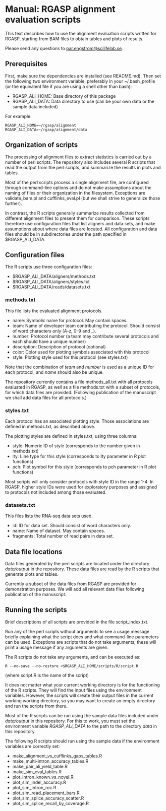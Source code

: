Manual: RGASP alignment evaluation scripts
==========================================

This text describes how to use the alignment evaluation scripts
written for RGASP, starting from BAM files to obtain tables and plots
of results.

Please send any questions to par.engstrom@scilifelab.se.

Prerequisites
-------------

First, make sure the dependencies are installed (see README.md). Then
set the following two environment variable, preferably in your
~/.bash_profile (or the equivalent file if you are using a shell other than bash):

- RGASP_ALI_HOME: Base directory of this package
- RGASP_ALI_DATA: Data directory to use (can be your own data or the sample data included)

For example:

    RGASP_ALI_HOME=~/rgasp/alignment
    RGASP_ALI_DATA=~/rgasp/alignment/data

Organization of scripts
-----------------------

The processing of alignment files to extract statistics is carried out
by a number of perl scripts. The repository also includes several
R scripts that read the output from the perl scripts, and summarize
the results in plots and tables.

Most of the perl scripts process a single alignment file, are
configured through command-line options and do not make
assumptions about the naming of files or their organization in the
filesystem. Exceptions are validate_bam.pl and cufflinks_eval.pl (but
we shall strive to generalize those further).

In contrast, the R scripts generally summarize results collected from
different alignment files to present them for comparison. These
scripts therefore use configuration files that list aligners and data
sets, and make assumptions about where data files are located. All
configuration and data files should be in subdirectories under the
path specified in $RGASP_ALI_DATA.

Configuration files
-------------------

The R scripts use three configuration files:

- $RGASP_ALI_DATA/aligners/methods.txt
- $RGASP_ALI_DATA/aligners/styles.txt
- $RGASP_ALI_DATA/reads/datasets.txt

### methods.txt ###

This file lists the evaluated alignment protocols.

- name: Symbolic name for protocol. May contain spaces.
- team: Name of developer team contributing the protocol. Should
  consist of word characters only (A-z, 0-9 and _).
- number: Protocol number (a team may contribute several protocols and each should have a unique number)
- description: Description of protocol (optional)
- color: Color used for plotting symbols associated with this protocol
- style: Plotting style used for this protocol (see styles.txt)

Note that the combination of _team_ and _number_ is used as a unique
ID for each protocol, and _name_ should also be unique.

The repository currently contains a file methods_all.txt with all
protocols evaluated in RGASP, as well as a file methods.txt with a
subset of protocols, for which data files are provided. (Following
publication of the manuscript we shall add data files for all
protocols.)

### styles.txt ###

Each protocol has an associated plotting style. Those associations are
defined in methods.txt, as described above.

The plotting styles are defined in styles.txt, using three columns:

- style: Numeric ID of style (corresponds to the number given in methods.txt)
- lty: Line type for this style (corresponds to lty parameter in R plot functions)
- pch: Plot symbol for this style (corresponds to pch parameter in R plot functions)

Most scripts will only consider protocols with style ID in the range
1-4. In RGASP, higher style IDs were used for exploratory purposes and
assigned to protocols not included among those evaluated.

### datasets.txt ###

This files lists the RNA-seq data sets used.

- id: ID for data set. Should consist of word characters only.
- name: Name of dataset. May contain spaces.
- fragments: Total number of read pairs in data set.

Data file locations
-------------------

Data files generated by the perl scripts are located under the
directory _data/output_ in the repository. These data files are read by the
R scripts that generate plots and tables.

Currently a subset of the data files from RGASP are provided for
demonstration purposes. We will add all relevant data files following
publication of the manuscript.

Running the scripts
-------------------

Brief descriptions of all scripts are provided in the file script_index.txt.

Run any of the perl scripts without arguments to see a usage message
briefly explaining what the script does and what command-line
parameters can be used. Exceptions are scripts that do not take
arguments; these will print a usage message if any arguments are given.

The R scripts do not take any arguments, and can be executed as:

    R --no-save --no-restore <$RGASP_ALI_HOME/scripts/R/script.R

(where script.R is the name of the script)

It does not matter what your current working directory is for the
functioning of the R scripts. They will find the input files using the
environment variables. However, the scripts will create their output
files in the current working working directory, so you may want to
create an empty directory and run the scripts from there.

Most of the R scripts can be run using the sample data files included
under *data/output* in this repository. For this to work, you must set
the environment variable *RGASP_ALI_DATA* to the path to the 
directory *data* in this repository.

The following R scripts should run using the sample data if the
environment variables are correctly set:

- make_alignment_vs_cufflinks_gaps_tables.R
- make_multi-intron_accuracy_tables.R
- make_pair_ali_yield_table.R
- make_sim_eval_tables.R
- plot_intron_known_vs_novel.R
- plot_sim_indel_accuracy.R
- plot_sim_intron_roc.R
- plot_sim_read_placement_bars.R
- plot_sim_splice_accuracy_scatter.R
- plot_sim_splice_recall_by_coverage.R
